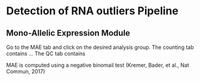 # Detection of RNA outliers Pipeline

## Mono-Allelic Expression Module 

Go to the MAE tab and click on the desired analysis group. The counting
tab contains ...
The QC tab contains 

MAE is computed using a negative binomail test (Kremer, Bader, et al., Nat Commun, 2017)

